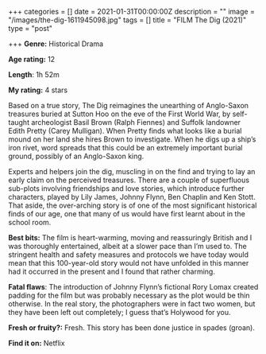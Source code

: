 +++
categories = []
date = 2021-01-31T00:00:00Z
description = ""
image = "/images/the-dig-1611945098.jpg"
tags = []
title = "FILM The Dig (2021)"
type = "post"

+++
**Genre:** Historical Drama

**Age rating:** 12

**Length**: 1h 52m

**My rating:** 4 stars

Based on a true story, The Dig reimagines the unearthing of Anglo-Saxon treasures buried at Sutton Hoo on the eve of the First World War, by self-taught archeologist Basil Brown (Ralph Fiennes) and Suffolk landowner Edith Pretty (Carey Mulligan). When Pretty finds what looks like a burial mound on her land she hires Brown to investigate. When he digs up a ship’s iron rivet, word spreads that this could be an extremely important burial ground, possibly of an Anglo-Saxon king.

Experts and helpers join the dig, muscling in on the find and trying to lay an early claim on the perceived treasures. There are a couple of superfluous sub-plots involving friendships and love stories, which introduce further characters, played by Lily James, Johnny Flynn, Ben Chaplin and Ken Stott. That aside, the over-arching story is of one of the most significant historical finds of our age, one that many of us would have first learnt about in the school room.

**Best bits:** The film is heart-warming, moving and reassuringly British and I was thoroughly entertained, albeit at a slower pace than I’m used to. The stringent health and safety measures and protocols we have today would mean that this 100-year-old story would not have unfolded in this manner had it occurred in the present and I found that rather charming.

**Fatal flaws**: The introduction of Johnny Flynn’s fictional Rory Lomax created padding for the film but was probably necessary as the plot would be thin otherwise. In the real story, the photographers were in fact two women, but they have been left out completely; I guess that’s Holywood for you.

**Fresh or fruity?:** Fresh. This story has been done justice in spades (groan).

**Find it on:** Netflix